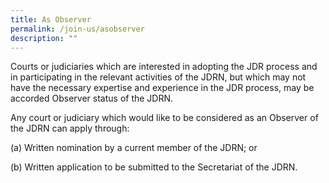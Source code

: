 ```yaml
---
title: As Observer
permalink: /join-us/asobserver
description: ""
---
```

Courts or judiciaries which are interested in adopting the JDR process and in participating in the relevant activities of the JDRN, but which may not have the necessary expertise and experience in the JDR process, may be accorded Observer status of the JDRN.

Any court or judiciary which would like to be considered as an Observer of the JDRN can apply through:

(a)	Written nomination by a current member of the JDRN; or

(b)	Written application to be submitted to the Secretariat of the JDRN.

